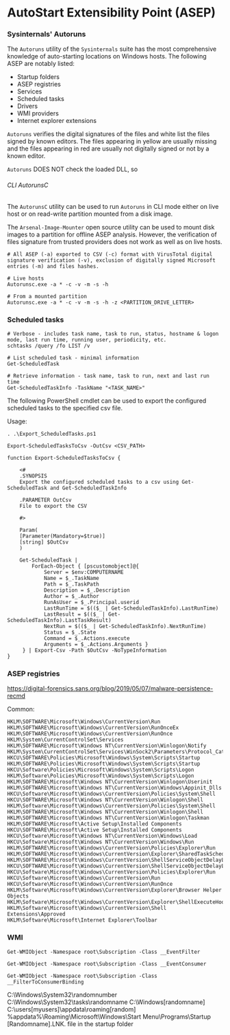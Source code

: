 # AutoStart Extensibility Point (ASEP)

### Sysinternals' Autoruns

The `Autoruns` utility of the `Sysinternals` suite has the most comprehensive
knowledge of auto-starting locations on Windows hosts. The following ASEP are
notably listed:
  - Startup folders
  - ASEP registries
  - Services
  - Scheduled tasks
  - Drivers
  - WMI providers
  - Internet explorer extensions

`Autoruns` verifies the digital signatures of the files and white list the
files signed by known editors. The files appearing in yellow are usually
missing and the files appearing in red are usually not digitally signed or
not by a known editor.

`Autoruns` DOES NOT check the loaded DLL, so   

###### CLI AutorunsC

The `AutorunsC` utility can be used to run `Autoruns` in CLI mode either on
live host or on read-write partition mounted from a disk image.

The `Arsenal-Image-Mounter` open source utility can be used to mount disk
images to a partition for offline ASEP analysis. However, the verification of
files signature from trusted providers does not work as well as on live hosts.

```
# All ASEP (-a) exported to CSV (-c) format with VirusTotal digital signature verification (-v), exclusion of digitally signed Microsoft entries (-m) and files hashes.

# Live hosts
Autorunsc.exe -a * -c -v -m -s -h

# From a mounted partition
Autorunsc.exe -a * -c -v -m -s -h -z <PARTITION_DRIVE_LETTER>
```

### Scheduled tasks

```
# Verbose - includes task name, task to run, status, hostname & logon mode, last run time, running user, periodicity, etc.
schtasks /query /fo LIST /v

# List scheduled task - minimal information
Get-ScheduledTask

# Retrieve information - task name, task to run, next and last run time
Get-ScheduledTaskInfo -TaskName "<TASK_NAME>"
```

The following PowerShell cmdlet can be used to export the configured scheduled
tasks to the specified csv file.

Usage:

```
. .\Export_ScheduledTasks.ps1

Export-ScheduledTasksToCsv -OutCsv <CSV_PATH>
```

```
function Export-ScheduledTasksToCsv {

    <#
    .SYNOPSIS
    Export the configured scheduled tasks to a csv using Get-ScheduledTask and Get-ScheduledTaskInfo

    .PARAMETER OutCsv
    File to export the CSV

    #>

    Param(
    [Parameter(Mandatory=$true)]
    [string] $OutCsv
    )

    Get-ScheduledTask |
        ForEach-Object { [pscustomobject]@{
            Server = $env:COMPUTERNAME
            Name = $_.TaskName
            Path = $_.TaskPath
            Description = $_.Description
            Author = $_.Author
            RunAsUser = $_.Principal.userid
            LastRunTime = $(($_ | Get-ScheduledTaskInfo).LastRunTime)
            LastResult = $(($_ | Get-ScheduledTaskInfo).LastTaskResult)
            NextRun = $(($_ | Get-ScheduledTaskInfo).NextRunTime)
            Status = $_.State
            Command = $_.Actions.execute
            Arguments = $_.Actions.Arguments }
     } | Export-Csv -Path $OutCsv -NoTypeInformation
}
```

### ASEP registries

https://digital-forensics.sans.org/blog/2019/05/07/malware-persistence-recmd

Common:

```
HKLM\SOFTWARE\Microsoft\Windows\CurrentVersion\Run
HKLM\SOFTWARE\Microsoft\Windows\CurrentVersion\RunOnceEx
HKLM\SOFTWARE\Microsoft\Windows\CurrentVersion\RunOnce
HKLM\System\CurrentControlSet\Services
HKLM\SOFTWARE\Microsoft\Windows NT\CurrentVersion\Winlogon\Notify
HKLM\System\CurrentControlSet\Services\WinSock2\Parameters\Protocol_Catalog9
HKCU\SOFTWARE\Policies\Microsoft\Windows\System\Scripts\Startup
HKLM\SOFTWARE\Policies\Microsoft\Windows\System\Scripts\Startup
HKCU\Software\Policies\Microsoft\Windows\System\Scripts\Logon
HKLM\Software\Policies\Microsoft\Windows\System\Scripts\Logon
HKLM\SOFTWARE\Microsoft\Windows NT\CurrentVersion\Winlogon\Userinit
HKLM\SOFTWARE\Microsoft\Windows NT\CurrentVersion\Windows\Appinit_Dlls
HKCU\Software\Microsoft\Windows\CurrentVersion\Policies\System\Shell
HKCU\SOFTWARE\Microsoft\Windows NT\CurrentVersion\Winlogon\Shell
HKLM\Software\Microsoft\Windows\CurrentVersion\Policies\System\Shell
HKLM\SOFTWARE\Microsoft\Windows NT\CurrentVersion\Winlogon\Shell
HKLM\SOFTWARE\Microsoft\Windows NT\CurrentVersion\Winlogon\Taskman
HKLM\SOFTWARE\Microsoft\Active Setup\Installed Components
HKCU\SOFTWARE\Microsoft\Active Setup\Installed Components
HKCU\Software\Microsoft\Windows NT\CurrentVersion\Windows\Load
HKCU\Software\Microsoft\Windows NT\CurrentVersion\Windows\Run
HKLM\SOFTWARE\Microsoft\Windows\CurrentVersion\Policies\Explorer\Run
HKLM\SOFTWARE\Microsoft\Windows\CurrentVersion\Explorer\SharedTaskScheduler
HKLM\SOFTWARE\Microsoft\Windows\CurrentVersion\ShellServiceObjectDelayLoad
HKCU\SOFTWARE\Microsoft\Windows\CurrentVersion\ShellServiceObjectDelayLoad
HKCU\Software\Microsoft\Windows\CurrentVersion\Policies\Explorer\Run
HKCU\Software\Microsoft\Windows\CurrentVersion\Run
HKCU\Software\Microsoft\Windows\CurrentVersion\RunOnce
HKLM\Software\Microsoft\Windows\CurrentVersion\Explorer\Browser Helper Objects
HKLM\Software\Microsoft\Windows\CurrentVersion\Explorer\ShellExecuteHooks
HKLM\Software\Microsoft\Windows\CurrentVersion\Shell Extensions\Approved
HKLM\Software\Microsoft\Internet Explorer\Toolbar
```

### WMI

```
Get-WMIObject -Namespace root\Subscription -Class __EventFilter

Get-WMIObject -Namespace root\Subscription -Class __EventConsumer

Get-WMIObject -Namespace root\Subscription -Class __FilterToConsumerBinding
```


C:\Windows\System32\randomnumber\
C:\Windows\System32\tasks\randomname
C:\Windows\[randomname]
C:\users[myusers]\appdata\roaming[random]
%appdata%\Roaming\Microsoft\Windows\Start Menu\Programs\Startup [Randomname].LNK. file in the startup folder
